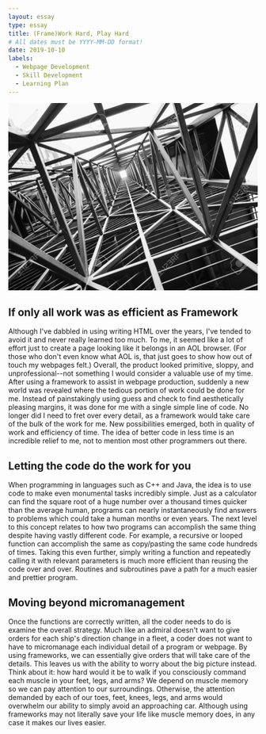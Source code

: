 ```yaml
---
layout: essay
type: essay
title: (Frame)Work Hard, Play Hard
# All dates must be YYYY-MM-DD format!
date: 2019-10-10
labels:
  - Webpage Development
  - Skill Development
  - Learning Plan
---
```


<img class="ui small right floated image" src="../images/frame.jpg">

## If only all work was as efficient as Framework

Although I've dabbled in using writing HTML over the years, I've tended to avoid it and never really learned too much.  To me, it seemed like a lot of effort just to create a page looking like it belongs in an AOL browser.  (For those who don't even know what AOL is, that just goes to show how out of touch my webpages felt.)  Overall, the product looked primitive, sloppy, and unprofessional--not something I would consider a valuable use of my time.  After using a framework to assist in webpage production, suddenly a new world was revealed where the tedious portion of work could be done for me.  Instead of painstakingly using guess and check to find aesthetically pleasing margins, it was done for me with a single simple line of code.  No longer did I need to fret over every detail, as a framework would take care of the bulk of the work for me.  New possibilities emerged, both in quality of work and efficiency of time.  The idea of better code in less time is an incredible relief to me, not to mention most other programmers out there.
  
  
## Letting the code do the work for you

When programming in languages such as C++ and Java, the idea is to use code to make even monumental tasks incredibly simple.  Just as a calculator can find the square root of a huge number over a thousand times quicker than the average human, programs can nearly instantaneously find answers to problems which could take a human months or even years.  The next level to this concept relates to how two programs can accomplish the same thing despite having vastly different code.  For example, a recursive or looped function can accomplish the same as copy/pasting the same code hundreds of times.  Taking this even further, simply writing a function and repeatedly calling it with relevant parameters is much more efficient than reusing the code over and over.  Routines and subroutines pave a path for a much easier and prettier program.

## Moving beyond micromanagement

Once the functions are correctly written, all the coder needs to do is examine the overall strategy.  Much like an admiral doesn't want to give orders for each ship's direction change in a fleet, a coder does not want to have to micromanage each individual detail of a program or webpage.  By using frameworks, we can essentially give orders that will take care of the details.  This leaves us with the ability to worry about the big picture instead.  Think about it: how hard would it be to walk if you consciously command each muscle in your feet, legs, and arms?  We depend on muscle memory so we can pay attention to our surroundings.  Otherwise, the attention demanded by each of our toes, feet, knees, legs, and arms would overwhelm our ability to simply avoid an approaching car.  Although using frameworks may not literally save your life like muscle memory does, in any case it makes our lives easier.

 
